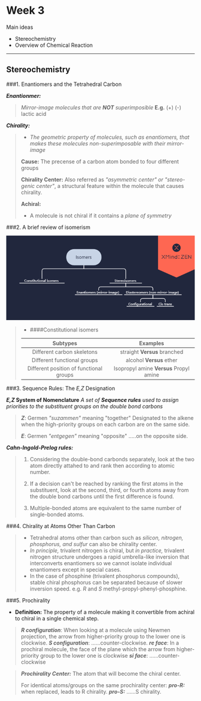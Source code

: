 # Week 3
Main ideas
* Stereochemistry
* Overview of Chemical Reaction

---

## Stereochemistry
###1. Enantiomers and the Tetrahedral Carbon

**_Enantionmer:_**
>_Mirror-image molecules that are __NOT__ superimposible_
>__E.g.__  (+) (-) lactic acid

**_Chirality:_**
>* _The geometric property of molecules, such as enantiomers, that makes these molecules non-superimposable with their mirror-image_
>
>**Cause:**
>The precense of a carbon atom bonded to four different groups
>
>**Chirality Center:**
>Also referred as _"asymmetric center" or "stereo-genic center"_, a structural feature within the molecule that causes chirality.
>
>**Achiral:**
>* A molecule is not chiral if it contains a _plane of symmetry_ 


###2. A brief review of isomerism

![alt text](https://github.com/ScheherazadeZ/markdown-notes/blob/master/Isomers.png )

>* ####Constitutional isomers
>
>|Subtypes|Examples|
>|:-------------------------------------------:|:-------------------------------------:|
>|Different carbon skeletons|straight **Versus** branched|
>|Different functional groups|alcohol **Versus** ether|
>|Different position of functional groups|Isopropyl amine **Versus** Propyl amine|

###3. Sequence Rules: The _E,Z_ Designation

**_E,Z_ System of Nomenclature**
	_A set of  **Sequence rules** used to assign priorities to the substituent groups on the double bond carbons_

>**_Z_**: Germen _"suzammen"_ meaning "together"
>	Designated to the alkene when the high-priority groups on each carbon are on the same side.
>
>**_E_**: Germen _"entgegen"_ meaning "opposite"
>	.....on the opposite side.

**_Cahn-Ingold-Prelog rules:_**
>	1. Considering the double-bond carbonds separately, look at the two atom directly attahed to and rank then according to atomic number.
>	
>	2. If a decision can't be reached by ranking the first atoms in the substituent, look at the second, third, or fourth atoms away from the double bond carbons until the first difference is found.
>	
>	3. Multiple-bonded atoms are equivalent to the same number of single-bonded atoms.

###4. Chirality at Atoms Other Than Carbon

>* Tetrahedral atoms other than carbon such as _silicon, nitrogen, phosphorus, and sulfur_ can also be chirality center.
>* _In principle,_ trivalent nitrogen is chiral, but _in practice,_ trivalent nitrogen structure undergoes a rapid umbrella-like inversion that interconverts enantiomers so we cannot isolate individual enantiomers except in special cases.
>* In the case of phosphine (trivalent phosphorus compounds),  stable chiral phosphorus can be separated because of slower inversion speed. e.g. _R_ and _S_ methyl-propyl-phenyl-phosphine.

###5. Prochirality
* **Definition:** The property of a molecule making it convertible from achiral to chiral in a single chemical step.

>**_R configuration_**: When looking at a molecule using Newmen projection, the arrow from higher-priority group to the lower one is clockwise.
>**_S configuration_**: ......counter-clockwise.
>**_re face_**: In a prochiral molecule, the face of the plane which the arrow from higher-priority group to the lower one is clockwise
>**_si face_**: ......counter-clockwise

>**_Prochirality Center:_** The atom that will become the chiral center.
>
>For identical atoms/groups on the same prochirality center:
>**_pro-R:_** when replaced, leads to R chirality.
>**_pro-S:_** ......S chirality.
